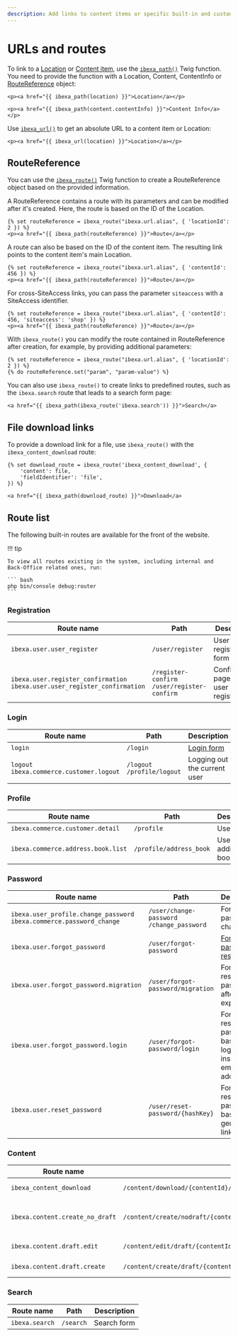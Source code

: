 ```yaml
---
description: Add links to content items or specific built-in and custom routes in your templates.
---
```


# URLs and routes

To link to a [Location](locations.md) or [Content item](content_model.md#content-items), use the [`ibexa_path()`](url_twig_functions.md#ibexa_path) Twig function.
You need to provide the function with a Location, Content, ContentInfo or [RouteReference](#routereference) object:

``` html+twig
<p><a href="{{ ibexa_path(location) }}">Location</a></p>

<p><a href="{{ ibexa_path(content.contentInfo) }}">Content Info</a></p>
```

Use [`ibexa_url()`](url_twig_functions.md#ibexa_url) to get an absolute URL to a content item or Location:

``` html+twig
<p><a href="{{ ibexa_url(location) }}">Location</a></p>
```

## RouteReference

You can use the [`ibexa_route()`](url_twig_functions.md#ibexa_route) Twig function
to create a RouteReference object based on the provided information.

A RouteReference contains a route with its parameters and can be modified after it's created.
Here, the route is based on the ID of the Location.

``` html+twig
{% set routeReference = ibexa_route("ibexa.url.alias", { 'locationId': 2 }) %}
<p><a href="{{ ibexa_path(routeReference) }}">Route</a></p>
```

A route can also be based on the ID of the content item.
The resulting link points to the content item's main Location.

``` html+twig
{% set routeReference = ibexa_route("ibexa.url.alias", { 'contentId': 456 }) %}
<p><a href="{{ ibexa_path(routeReference) }}">Route</a></p>
```

For cross-SiteAccess links, you can pass the parameter `siteaccess` with a SiteAccess identifier.

``` html+twig
{% set routeReference = ibexa_route("ibexa.url.alias", { 'contentId': 456, 'siteaccess': 'shop' }) %}
<p><a href="{{ ibexa_path(routeReference) }}">Route</a></p>
```

With `ibexa_route()` you can modify the route contained in RouteReference after creation, for example, by providing additional parameters:

``` html+twig
{% set routeReference = ibexa_route("ibexa.url.alias", { 'locationId': 2 }) %}
{% do routeReference.set("param", "param-value") %}
```

You can also use `ibexa_route()` to create links to predefined routes, such as the `ibexa.search` route that leads to a search form page:

``` html+twig
<a href="{{ ibexa_path(ibexa_route('ibexa.search')) }}">Search</a>
```

## File download links

To provide a download link for a file, use `ibexa_route()` with the `ibexa_content_download` route:

``` html+twig
{% set download_route = ibexa_route('ibexa_content_download', {
    'content': file,
    'fieldIdentifier': 'file',
}) %}

<a href="{{ ibexa_path(download_route) }}">Download</a>
```

## Route list

The following built-in routes are available for the front of the website.

!!! tip

    To view all routes existing in the system, including internal and Back-Office related ones, run:

    ``` bash
    php bin/console debug:router
    ```

### Registration


|Route name|Path|Description|
|---|---|---|
| `ibexa.user.user_register` | `/user/register` | User registration form |
| `ibexa.user.register_confirmation`</br>`ibexa.user.user_register_confirmation` | `/register-confirm`</br>`/user/register-confirm` | Confirmation page after user registration |

### Login

|Route name|Path|Description|
|---|---|---|
|`login` | `/login` | [Login form](add_login_form.md) |
|`logout`</br>`ibexa.commerce.customer.logout` | `/logout`</br>`/profile/logout` | Logging out the current user |

### Profile

|Route name|Path|Description|
|---|---|---|
| `ibexa.commerce.customer.detail` | `/profile` | User profile |
| `ibexa.commerce.address.book.list` | `/profile/address_book` | User address book |

### Password

|Route name|Path|Description|
|---|---|---|
| `ibexa.user_profile.change_password`</br>`ibexa.commerce.password_change` | `/user/change-password`</br>`/change_password` | Form for password change|
| `ibexa.user.forgot_password` | `/user/forgot-password` | [Form for password resetting](add_forgot_password_option.md) |
| `ibexa.user.forgot_password.migration` | `/user/forgot-password/migration` | Form for resetting password after expiration|
| `ibexa.user.forgot_password.login` | `/user/forgot-password/login` | Form for resetting password based on login instead of email address |
| `ibexa.user.reset_password` | `/user/reset-password/{hashKey}` | Form for resetting password based on a generated link |

### Content

|Route name|Path|Description|
|---|---|---|
| `ibexa_content_download` | `/content/download/{contentId}/{fieldIdentifier}/{filename}` | Downloading a binary file |
| `ibexa.content.create_no_draft` | `/content/create/nodraft/{contentTypeIdentifier}/{language}/{parentLocationId}` | [Creating a content item without using a draft](user_generated_content.md#creating-a-content-item-without-using-a-draft) |
| `ibexa.content.draft.edit` | `/content/edit/draft/{contentId}/{versionNo}/{language}/{locationId}` | [Editing a content item](user_generated_content.md#editing-a-content-item) |
| `ibexa.content.draft.create` | `/content/create/draft/{contentId}/{fromVersionNo}/{fromLanguage}` | [Creating a new draft](user_generated_content.md#creating-a-new-draft) |

### Search

|Route name|Path|Description|
|---|---|---|
| `ibexa.search` | `/search` | Search form |
